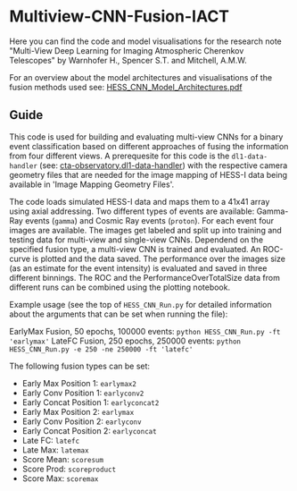 # Multiview-CNN-Fusion-IACT
Here you can find the code and model visualisations for the research note "Multi-View Deep Learning for Imaging Atmospheric Cherenkov Telescopes" by Warnhofer H., Spencer S.T. and Mitchell, A.M.W.

For an overview about the model architectures and visualisations of the fusion methods used see: [HESS_CNN_Model_Architectures.pdf](https://github.com/hanneswarnhofer/multiview-cnn-fusion-iact/files/14356915/HESS_CNN_Model_Architectures.pdf)

## Guide
This code is used for building and evaluating multi-view CNNs for a binary event classification based on different approaches of fusing the information from four different views. A prerequesite for this code is the `dl1-data-handler` (see: [cta-observatory.dl1-data-handler](https://github.com/cta-observatory/dl1-data-handler)) with the respective camera geometry files that are needed for the image mapping of HESS-I data being available in 'Image Mapping Geometry Files'.

The code loads simulated HESS-I data and maps them to a 41x41 array using axial addressing. Two different types of events are available: Gamma-Ray events (`gamma`) and Cosmic Ray events (`proton`). For each event four images are available. The images get labeled and split up into training and testing data for multi-view and single-view CNNs. Dependend on the specified fusion type, a multi-view CNN is trained and evaluated. An ROC-curve is plotted and the data saved. The performance over the images size (as an estimate for the event intensity) is evaluated and saved in three different binnings. The ROC and the PerformanceOverTotalSize data from different runs can be combined using the plotting notebook. 

Example usage (see the top of `HESS_CNN_Run.py` for detailed information about the arguments that can be set when running the file):

EarlyMax Fusion, 50 epochs, 100000 events: `python HESS_CNN_Run.py -ft 'earlymax'`
LateFC Fusion, 250 epochs, 250000 events: `python HESS_CNN_Run.py -e 250 -ne 250000 -ft 'latefc' `

The following fusion types can be set:
- Early Max Position 1: `earlymax2`
- Early Conv Position 1: `earlyconv2`
- Early Concat Position 1: `earlyconcat2`
- Early Max Position 2: `earlymax`
- Early Conv Position 2: `earlyconv`
- Early Concat Position 2: `earlyconcat`
- Late FC: `latefc`
- Late Max: `latemax`
- Score Mean: `scoresum`
- Score Prod: `scoreproduct`
- Score Max: `scoremax`
